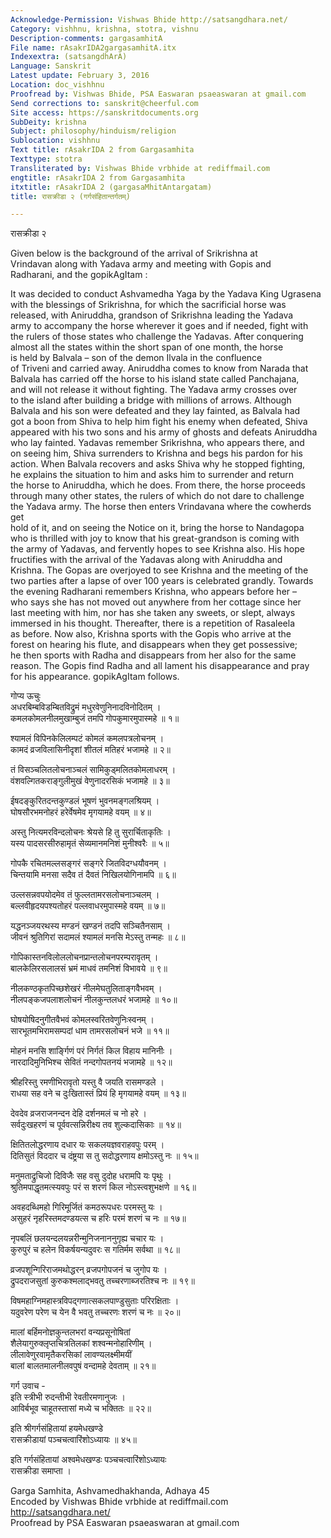 ```yaml
---
Acknowledge-Permission: Vishwas Bhide http://satsangdhara.net/
Category: vishhnu, krishna, stotra, vishnu
Description-comments: gargasamhitA
File name: rAsakrIDA2gargasamhitA.itx
Indexextra: (satsangdhArA)
Language: Sanskrit
Latest update: February 3, 2016
Location: doc_vishhnu
Proofread by: Vishwas Bhide, PSA Easwaran psaeaswaran at gmail.com
Send corrections to: sanskrit@cheerful.com
Site access: https://sanskritdocuments.org
SubDeity: krishna
Subject: philosophy/hinduism/religion
Sublocation: vishhnu
Text title: rAsakrIDA 2 from Gargasamhita
Texttype: stotra
Transliterated by: Vishwas Bhide vrbhide at rediffmail.com
engtitle: rAsakrIDA 2 from Gargasamhita
itxtitle: rAsakrIDA 2 (gargasaMhitAntargatam)
title: रासक्रीडा २ (गर्गसंहितान्तर्गतम्)

---
```

  
 रासक्रीडा २   
     
Given below is the background of the arrival of Srikrishna at  
Vrindavan along with Yadava army and meeting with Gopis and  
Radharani, and the gopikAgItam :    
  
It was decided to conduct Ashvamedha Yaga by the Yadava King Ugrasena  
with the blessings of Srikrishna, for which the sacrificial horse was  
released, with Aniruddha, grandson of Srikrishna leading the Yadava  
army to accompany the horse wherever it goes and if needed, fight with  
the rulers of those states who challenge the Yadavas. After conquering  
almost all the states within the short span of one month, the horse  
is held by Balvala – son of the demon Ilvala in the  confluence  
of Triveni and carried away. Aniruddha comes to know from Narada that  
Balvala has carried off the horse to his island state called Panchajana,  
and will not release it without fighting. The Yadava army crosses over  
to the island after building a bridge with millions of arrows. Although  
Balvala and his son were defeated and they lay fainted, as Balvala had  
got a boon from Shiva to help him fight his enemy when defeated, Shiva  
appeared with his two sons and his army of ghosts and defeats Aniruddha  
who lay fainted. Yadavas remember Srikrishna, who appears there, and  
on seeing him, Shiva surrenders to Krishna and begs his pardon for his  
action. When Balvala recovers and asks Shiva why he stopped fighting,  
he explains the situation to him and asks him to surrender and return  
the horse to Aniruddha, which he does. From there, the horse proceeds  
through many other states, the rulers of which do not dare to challenge  
the Yadava army. The horse then enters Vrindavana where the cowherds get  
hold of it, and on seeing the Notice on it, bring the horse to Nandagopa  
who is thrilled with joy to know that his great-grandson is coming with  
the army of Yadavas, and fervently hopes to see Krishna also. His hope  
fructifies with the arrival of the Yadavas along with Aniruddha and  
Krishna. The Gopas are overjoyed to see Krishna and the meeting  of the  
two parties after a lapse of over 100 years is celebrated grandly. Towards  
the evening Radharani remembers Krishna, who appears before her –  
who says she has not moved out anywhere from her cottage since her  
last meeting with him, nor has she taken any sweets, or slept, always  
immersed in his thought. Thereafter, there is a repetition of Rasaleela  
as before.  Now also, Krishna sports with the Gopis who arrive at the  
forest on hearing his flute, and disappears when they get possessive;  
he then sports with Radha and disappears from her also for the same  
reason. The Gopis find Radha and all lament his disappearance and pray  
for his appearance.  gopikAgItam follows.  
    
  
गोप्य ऊचुः  
अधरबिम्बविडम्बितविद्रुमं मधुरवेणुनिनादविनोदितम् ।  
कमलकोमलनीलमुखाम्बुजं तमपि गोपकुमारमुपास्महे ॥ १॥  
  
श्यामलं विपिनकेलिलम्पटं कोमलं कमलपत्रलोचनम् ।  
कामदं व्रजविलासिनीदृशां शीतलं मतिहरं भजामहे ॥ २॥  
  
तं विसञ्चलितलोचनाञ्चलं सामिकुड्मलितकोमलाधरम् ।  
वंशवल्गितकराङ्गुलीमुखं वेणुनादरसिकं भजामहे ॥ ३॥  
  
ईषदङ्कुरितदन्तकुण्डलं भूषणं भुवनमङ्गलश्रियम् ।  
घोषसौरभमनोहरं हरेर्वेषमेव मृगयामहे वयम् ॥ ४॥  
  
अस्तु नित्यमरविन्दलोचनः श्रेयसे हि तु सुरार्चिताकृतिः ।  
यस्य पादसरसीरुहामृतं सेव्यमानमनिशं मुनीश्वरैः ॥ ५॥  
  
गोपकै रचितमल्लसङ्गरं सङ्गरे जितविदग्धयौवनम् ।  
चिन्तयामि मनसा सदैव तं दैवतं निखिलयोगिनामपि ॥ ६॥  
  
उल्लसन्नवपयोदमेव तं फुल्लतामरसलोचनाञ्चलम् ।  
बल्लवीहृदयपश्यतोहरं पल्लवाधरमुपास्महे वयम् ॥ ७॥  
  
यद्धनञ्जयरथस्य मण्डनं खण्डनं तदपि सञ्चितैनसाम् ।  
जीवनं श्रुतिगिरां सदामलं श्यामलं मनसि मेऽस्तु तन्महः ॥ ८॥  
  
गोपिकास्तनविलोललोचनप्रान्तलोचनपरम्परावृतम् ।  
बालकेलिरसलालसं भ्रमं माधवं तमनिशं विभावये ॥ ९॥  
  
नीलकण्ठकृतपिच्छशेखरं नीलमेघतुलिताङ्गवैभवम् ।  
नीलपङ्कजपलाशलोचनं नीलकुन्तलधरं भजामहे ॥ १०॥  
  
घोषयोषिदनुगीतवैभवं कोमलस्वरितवेणुनिःस्वनम् ।  
सारभूतमभिरामसम्पदां धाम तामरसलोचनं भजे ॥ ११॥  
  
मोहनं मनसि शार्ङ्गिणं परं निर्गतं किल विहाय मानिनीः ।  
नारदादिमुनिभिश्च सेवितं नन्दगोपतनयं भजामहे ॥ १२॥  
  
श्रीहरिस्तु रमणीभिरावृतो यस्तु वै जयति रासमण्डले ।  
राधया सह वने च दुःखितास्तं प्रियं हि मृगयामहे वयम् ॥ १३॥  
  
देवदेव व्रजराजनन्दन देहि दर्शनमलं च नो हरे ।  
सर्वदुःखहरणं च पूर्ववत्सन्निरीक्ष्य तव शुल्कदासिकाः ॥ १४॥  
  
क्षितितलोद्धरणाय दधार यः सकलयज्ञवराहवपुः परम् ।  
दितिसुतं विददार च दंष्ट्रया स तु सदोद्धरणाय क्षमोऽस्तु नः ॥ १५॥  
  
मनुमताद्रुचिजो दिविजैः सह वसु दुदोह धरामपि यः पृथुः ।  
श्रुतिमपाद्धृतमत्स्यवपुः परं स शरणं किल नोऽस्त्वशुभक्षणे ॥ १६॥  
  
अवहदब्धिमहो गिरिमूर्जितं कमठरूपधरः परमस्तु यः ।  
असुहरं नृहरिस्तमदण्डयत्स च हरिः परमं शरणं च नः ॥ १७॥  
  
नृपबलिं छलयन्दलयन्नरीन्मुनिजनाननुगृह्य चचार यः ।  
कुरुपुरं च हलेन विकर्षयन्यदुवरः स गतिर्मम सर्वथा ॥ १८॥  
  
व्रजपशून्गिरिराजमथोद्धरन् व्रजपगोपजनं च जुगोप यः ।  
द्रुपदराजसुतां कुरुकश्मलाद्भवतु तच्चरणाब्जरतिश्च नः ॥ १९॥  
  
विषमहाग्निमहास्त्रविपद्गणात्सकलपाण्डुसुताः परिरक्षिताः ।  
यदुवरेण परेण च येन वै भवतु तच्चरणः शरणं च नः ॥ २०॥  
  
मालां बर्हिमनोज्ञकुन्तलभरां वन्यप्रसूनोषितां  
शैलेयागुरुक्लृप्तचित्रतिलकां शश्वन्मनोहारिणीम् ।  
लीलावेणुरवामृतैकरसिकां लावण्यलक्ष्मीमयीं  
बालां बालतमालनीलवपुषं वन्दामहे देवताम् ॥ २१॥  
  
गर्ग उवाच -  
इति स्त्रीभी रुदन्तीभी रेवतीरमणानुजः ।  
आविर्बभूव चाहूतस्तासां मध्ये च भक्तितः ॥ २२॥  
  
इति श्रीगर्गसंहितायां हयमेधखण्डे  
रासक्रीडायां पञ्चचत्वारिंशोऽध्यायः ॥ ४५॥  
  
इति गर्गसंहितायां अश्वमेधखण्डः पञ्चचत्वारिंशोऽध्यायः  
रासक्रीडा समाप्ता ।  
  
  
Garga Samhita, Ashvamedhakhanda, Adhaya 45  
Encoded by Vishwas Bhide vrbhide at rediffmail.com http://satsangdhara.net/  
Proofread by PSA Easwaran psaeaswaran at gmail.com  
  
  

